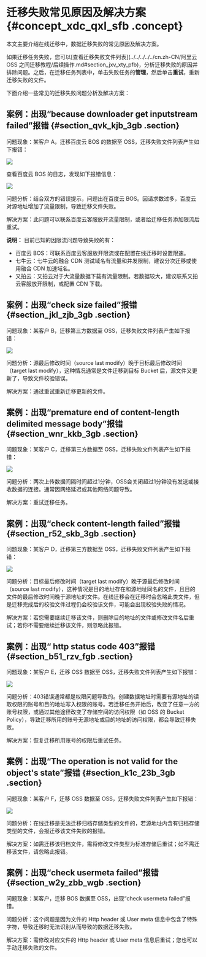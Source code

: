 # 迁移失败常见原因及解决方案 {#concept_xdc_qxl_sfb .concept}

本文主要介绍在线迁移中，数据迁移失败的常见原因及解决方案。

如果迁移任务失败，您可以[查看迁移失败文件列表](../../../../../cn.zh-CN/阿里云 OSS 之间迁移教程/后续操作.md#section_jxv_xty_pfb)，分析迁移失败的原因并排除问题。之后，在迁移任务列表中，单击失败任务的**管理**，然后单击**重试**，重新迁移失败的文件。

下面介绍一些常见的迁移失败问题分析及解决方案：

## 案例：出现“because downloader get inputstream failed”报错 {#section_qvk_kjb_3gb .section}

问题现象：某客户 A，迁移百度云 BOS 的数据至 OSS，迁移失败文件列表产生如下报错：

![](http://static-aliyun-doc.oss-cn-hangzhou.aliyuncs.com/assets/img/60910/155072634435068_zh-CN.png)

查看百度云 BOS 的日志，发现如下报错信息：

![](http://static-aliyun-doc.oss-cn-hangzhou.aliyuncs.com/assets/img/60910/155072634435069_zh-CN.png)

问题分析：结合双方的错误提示，问题出在百度云 BOS。因请求数过多，百度云对源地址增加了流量限制，导致迁移文件失败。

解决方案：此问题可以联系百度云客服放开流量限制，或者给迁移任务添加限流后重试。

**说明：** 目前已知的因限流问题导致失败的有：

-   百度云 BOS：可联系百度云客服放开限流或在配置在线迁移时设置限速。
-   七牛云：七牛云的融合 CDN 测试域名有流量和并发限制，建议分次迁移或使用融合 CDN 加速域名。
-   又拍云：又拍云对于大流量数据下载有流量限制。若数据较大，建议联系又拍云客服放开限制，或配置 CDN 下载。

## 案例：出现“check size failed”报错 {#section_jkl_zjb_3gb .section}

问题现象：某客户 B，迁移第三方数据至 OSS，迁移失败文件列表产生如下报错：

![](http://static-aliyun-doc.oss-cn-hangzhou.aliyuncs.com/assets/img/60910/155072634435080_zh-CN.png)

问题分析：源最后修改时间（source last modify）晚于目标最后修改时间（target last modify），这种情况通常是文件迁移到目标 Bucket 后，源文件又更新了，导致文件校验错误。

解决方案：通过重试重新迁移更新的文件。

## 案例：出现“premature end of content-length delimited message body”报错 {#section_wnr_kkb_3gb .section}

问题现象：某客户 C，迁移第三方数据至 OSS，迁移失败文件列表产生如下报错：

![](http://static-aliyun-doc.oss-cn-hangzhou.aliyuncs.com/assets/img/60910/155072634435092_zh-CN.png)

问题分析：两次上传数据间隔时间超过1分钟，OSS会关闭超过1分钟没有发送或接收数据的连接。通常因网络延迟或其他网络问题导致。

解决方案：重试迁移任务。

## 案例：出现“check content-length failed”报错 {#section_r52_skb_3gb .section}

问题现象：某客户 D，迁移第三方数据至 OSS，迁移失败文件列表产生如下报错：

![](http://static-aliyun-doc.oss-cn-hangzhou.aliyuncs.com/assets/img/60910/155072634435134_zh-CN.png)

问题分析：目标最后修改时间（target last modify）晚于源最后修改时间（source last modify），这种情况是目的地址存在和源地址同名的文件，且目的文件的最后修改时间晚于源地址的文件。在线迁移会在迁移时会忽略此类文件，但是迁移完成后的校验文件过程仍会校验该文件，可能会出现校验失败的情况。

解决方案：若您需要继续迁移该文件，则删除目的地址的文件或修改文件名后重试；若你不需要继续迁移该文件，则忽略此报错。

## 案例：出现“ http status code 403”报错 {#section_b51_rzv_fgb .section}

问题现象：某客户 E，迁移 OSS 数据至 OSS，迁移失败文件列表产生如下报错：

![](http://static-aliyun-doc.oss-cn-hangzhou.aliyuncs.com/assets/img/60910/155072634435649_zh-CN.png)

问题分析：403错误通常都是权限问题导致的。创建数据地址时需要有源地址的读取权限的账号和目的地址写入权限的账号。若迁移任务开始后，改变了任意一方的账号权限，或通过其他途径改变了存储空间的访问权限（如 OSS 的 Bucket Policy），导致迁移所用的账号无源地址或目的地址的访问权限，都会导致迁移失败。

解决方案：恢复迁移所用账号的权限后重试任务。

## 案例：出现“The operation is not valid for the object's state”报错 {#section_k1c_23b_3gb .section}

问题现象：某客户 F，迁移 OSS 数据至 OSS，迁移失败文件列表产生如下报错：

![](http://static-aliyun-doc.oss-cn-hangzhou.aliyuncs.com/assets/img/60910/155072634435651_zh-CN.png)

问题分析：在线迁移是无法迁移归档存储类型的文件的，若源地址内含有归档存储类型的文件，会报迁移该文件失败的报错。

解决方案：如需迁移该归档文件，需将修改文件类型为标准存储后重试；如不需迁移该文件，请忽略此报错。

## 案例：出现“check usermeta failed”报错 {#section_w2y_zbb_wgb .section}

问题现象：某客户，迁移 BOS 数据至 OSS，出现“check usermeta failed”报错。

问题分析：这个问题是因为文件的 Http header 或 User meta 信息中包含了特殊字符，导致迁移时无法识别从而导致的数据迁移失败。

解决方案：需修改对应文件的 Http header 或 User meta 信息后重试；您也可以手动迁移失败的文件。

